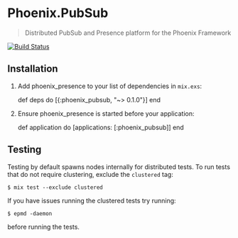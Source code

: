 # Phoenix.PubSub
> Distributed PubSub and Presence platform for the Phoenix Framework

[![Build Status](https://api.travis-ci.org/phoenixframework/phoenix_pubsub.svg)](https://travis-ci.org/phoenixframework/phoenix_pubsub)


## Installation


  1. Add phoenix_presence to your list of dependencies in `mix.exs`:

        def deps do
          [{:phoenix_pubsub, "~> 0.1.0"}]
        end

  2. Ensure phoenix_presence is started before your application:

        def application do
          [applications: [:phoenix_pubsub]]
        end


## Testing

Testing by default spawns nodes internally for distributed tests.
To run tests that do not require clustering, exclude  the `clustered` tag:

    $ mix test --exclude clustered

If you have issues running the clustered tests try running:

    $ epmd -daemon

before running the tests.
